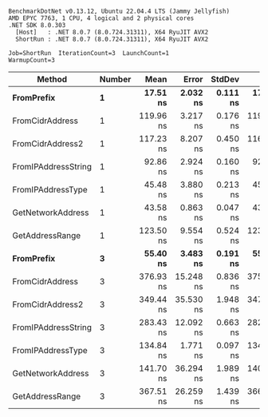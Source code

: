 ```

BenchmarkDotNet v0.13.12, Ubuntu 22.04.4 LTS (Jammy Jellyfish)
AMD EPYC 7763, 1 CPU, 4 logical and 2 physical cores
.NET SDK 8.0.303
  [Host]   : .NET 8.0.7 (8.0.724.31311), X64 RyuJIT AVX2
  ShortRun : .NET 8.0.7 (8.0.724.31311), X64 RyuJIT AVX2

Job=ShortRun  IterationCount=3  LaunchCount=1  
WarmupCount=3  

```
| Method              | Number | Mean      | Error     | StdDev   | Min       | Max       | Gen0   | Allocated |
|-------------------- |------- |----------:|----------:|---------:|----------:|----------:|-------:|----------:|
| **FromPrefix**          | **1**      |  **17.51 ns** |  **2.032 ns** | **0.111 ns** |  **17.39 ns** |  **17.61 ns** | **0.0007** |      **56 B** |
| FromCidrAddress     | 1      | 119.96 ns |  3.217 ns | 0.176 ns | 119.83 ns | 120.16 ns | 0.0012 |     112 B |
| FromCidrAddress2    | 1      | 117.23 ns |  8.207 ns | 0.450 ns | 116.82 ns | 117.71 ns | 0.0013 |     112 B |
| FromIPAddressString | 1      |  92.86 ns |  2.924 ns | 0.160 ns |  92.71 ns |  93.03 ns | 0.0006 |      56 B |
| FromIPAddressType   | 1      |  45.48 ns |  3.880 ns | 0.213 ns |  45.32 ns |  45.72 ns | 0.0010 |      88 B |
| GetNetworkAddress   | 1      |  43.58 ns |  0.863 ns | 0.047 ns |  43.53 ns |  43.62 ns | 0.0007 |      56 B |
| GetAddressRange     | 1      | 123.50 ns |  9.554 ns | 0.524 ns | 123.00 ns | 124.04 ns | 0.0019 |     168 B |
| **FromPrefix**          | **3**      |  **55.40 ns** |  **3.483 ns** | **0.191 ns** |  **55.18 ns** |  **55.52 ns** | **0.0020** |     **168 B** |
| FromCidrAddress     | 3      | 376.93 ns | 15.248 ns | 0.836 ns | 375.97 ns | 377.46 ns | 0.0038 |     336 B |
| FromCidrAddress2    | 3      | 349.44 ns | 35.530 ns | 1.948 ns | 347.76 ns | 351.58 ns | 0.0038 |     336 B |
| FromIPAddressString | 3      | 283.43 ns | 12.092 ns | 0.663 ns | 282.94 ns | 284.18 ns | 0.0019 |     168 B |
| FromIPAddressType   | 3      | 134.84 ns |  1.771 ns | 0.097 ns | 134.77 ns | 134.95 ns | 0.0031 |     264 B |
| GetNetworkAddress   | 3      | 141.70 ns | 36.294 ns | 1.989 ns | 140.30 ns | 143.97 ns | 0.0019 |     168 B |
| GetAddressRange     | 3      | 367.51 ns | 26.259 ns | 1.439 ns | 366.23 ns | 369.07 ns | 0.0057 |     504 B |
